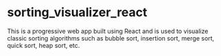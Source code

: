 # sorting_visualizer_react

This is a progressive web app built using React and is used to visualize classic sorting algorithms such as bubble sort, insertion sort, merge sort, quick sort, heap sort, etc.